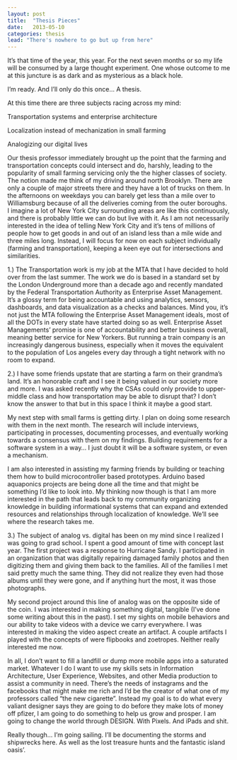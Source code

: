 ```yaml
---
layout: post
title:  "Thesis Pieces"
date:   2013-05-10
categories: thesis
lead: "There's nowhere to go but up from here"
---
```


It’s that time of the year, this year. For the next seven months or so my life will be consumed by a large thought experiment. One whose outcome to me at this juncture is as dark and as mysterious as a black hole.

I’m ready. And I’ll only do this once… A thesis.

At this time there are three subjects racing across my mind:

Transportation systems and enterprise architecture

Localization instead of mechanization in small farming

Analogizing our digital lives

Our thesis professor immediately brought up the point that the farming and transportation concepts could intersect and do, harshly, leading to the popularity of small farming servicing only the the higher classes of society. The notion made me think of my driving around north Brooklyn. There are only a couple of major streets there and they have a lot of trucks on them. In the afternoons on weekdays you can barely get less than a mile over to Williamsburg because of all the deliveries coming from the outer boroughs. I imagine a lot of New York City surrounding areas are like this continuously, and there is probably little we can do but live with it. As I am not necessarily interested in the idea of telling New York City and it’s tens of millions of people how to get goods in and out of an island less than a mile wide and three miles long. Instead, I will focus for now on each subject individually (farming and transportation), keeping a keen eye out for intersections and similarities.

1.) The Transportation work is my job at the MTA that I have decided to hold over from the last summer. The work we do is based in a standard set by the London Underground more than a decade ago and recently mandated by the Federal Transportation Authority as Enterprise Asset Management. It’s a glossy term for being accountable and using analytics, sensors, dashboards, and data visualization as a checks and balances. Mind you, it’s not just the MTA following the Enterprise Asset Management ideals, most of all the DOTs in every state have started doing so as well. Enterprise Asset Managements’ promise is one of accountability and better business overall, meaning better service for New Yorkers. But running a train company is an increasingly dangerous business, especially when it moves the equivalent to the population of Los angeles every day through a tight network with no room to expand.

2.) I have some friends upstate that are starting a farm on their grandma’s land. It’s an honorable craft and I see it being valued in our society more and more. I was asked recently why the CSAs could only provide to upper-middle class and how transportation may be able to disrupt that? I don’t know the answer to that but in this space I think it maybe a good start.

My next step with small farms is getting dirty. I plan on doing some research with them in the next month. The research will include interviews, participating in processes, documenting processes, and eventually working towards a consensus with them on my findings. Building requirements for a software system in a way… I just doubt it will be a software system, or even a mechanism.

I am also interested in assisting my farming friends by building or teaching them how to build microcontroller based prototypes. Arduino based aquaponics projects are being done all the time and that might be something I’d like to look into. My thinking now though is that I am more interested in the path that leads back to my community organizing knowledge in building informational systems that can expand and extended resources and relationships through localization of knowledge. We’ll see where the research takes me.

3.) The subject of analog vs. digital has been on my mind since I realized I was going to grad school. I spent a good amount of time with concept last year. The first project was a response to Hurricane Sandy. I participated in an organization that was digitally repairing damaged family photos and then digitizing them and giving them back to the families. All of the families I met said pretty much the same thing. They did not realize they even had those albums until they were gone, and if anything hurt the most, it was those photographs.

My second project around this line of analog was on the opposite side of the coin. I was interested in making something digital, tangible (I’ve done some writing about this in the past). I set my sights on mobile behaviors and our ability to take videos with a device we carry everywhere. I was interested in making the video aspect create an artifact. A couple artifacts I played with the concepts of were flipbooks and zoetropes. Neither really interested me now.

In all, I don’t want to fill a landfill or dump more mobile apps into a saturated market. Whatever I do I want to use my skills sets in Information Architecture, User Experience, Websites, and other Media production to assist a community in need. There’s the needs of instagrams and the facebooks that might make me rich and I’d be the creator of what one of my professors called “the new cigarette”. Instead my goal is to do what every valiant designer says they are going to do before they make lots of money off pfizer, I am going to do something to help us grow and prosper. I am going to change the world through DESIGN. With Pixels. And iPads and shit.

Really though… I’m going sailing. I’ll be documenting the storms and shipwrecks here. As well as the lost treasure hunts and the fantastic island oasis’.